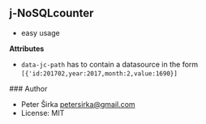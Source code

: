 ## j-NoSQLcounter

- easy usage

__Attributes__
- `data-jc-path` has to contain a datasource in the form `[{'id:201702,year:2017,month:2,value:1690}]`

### Author

- Peter Širka <petersirka@gmail.com>
- License: MIT